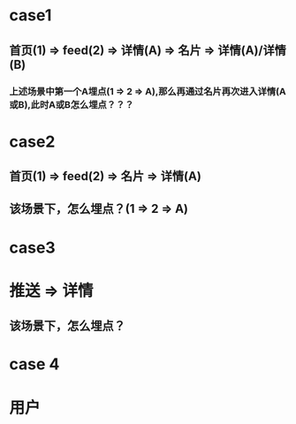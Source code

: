 # case1
## 首页(1) => feed(2) => 详情(A) => 名片 => 详情(A)/详情(B)
### 上述场景中第一个A埋点(1 => 2 => A),那么再通过名片再次进入详情(A或B),此时A或B怎么埋点？？？

# case2
## 首页(1) => feed(2) => 名片 => 详情(A)
## 该场景下，怎么埋点？(1 => 2 => A)


# case3
# 推送 => 详情
## 该场景下，怎么埋点？

# case 4
# 用户
